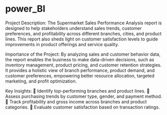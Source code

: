 # power_BI

Project Description:
The Supermarket Sales Performance Analysis report is designed to help stakeholders understand 
sales trends, customer preferences, and profitability across different branches, cities, and product 
lines. This report also sheds light on customer satisfaction levels to guide improvements in product 
offerings and service quality.

Importance of the Project: 
By analyzing sales and customer behavior data, the report enables the business to make data-driven 
decisions, such as inventory management, product pricing, and customer retention strategies. It 
provides a holistic view of branch performance, product demand, and customer preferences, 
empowering better resource allocation, targeted marketing, and profit optimization. 

Key Insights:
 Identify top-performing branches and product lines. 
 Assess purchasing trends by customer type, gender, and payment method. 
 Track profitability and gross income across branches and product categories. 
 Evaluate customer satisfaction based on transaction ratings. 
